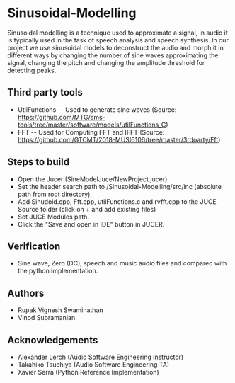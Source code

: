 # Sinusoidal-Modelling

Sinusoidal modelling is a technique used to approximate a signal, in audio it is typically used in the task of speech analysis and speech synthesis. In our project we use sinusoidal models to deconstruct the audio and morph it in different ways by changing the number of sine waves approximating the signal, changing the pitch and changing the amplitude threshold for detecting peaks.

## Third party tools
* UtilFunctions -- Used to generate sine waves (Source: https://github.com/MTG/sms-tools/tree/master/software/models/utilFunctions_C)
* FFT -- Used for Computing FFT and IFFT (Source: https://github.com/GTCMT/2018-MUSI6106/tree/master/3rdparty/Fft)

## Steps to build
* Open the Jucer (SineModelJuce/NewProject.jucer).
* Set the header search path to /Sinusoidal-Modelling/src/inc (absolute path from root directory).
* Add Sinudoid.cpp, Fft.cpp, utilFunctions.c and rvfft.cpp to the JUCE Source folder (click on + and add existing files)
* Set JUCE Modules path.
* Click the "Save and open in IDE" button in JUCER.

## Verification
* Sine wave, Zero (DC), speech and music audio files and compared with the python implementation.

## Authors
* Rupak Vignesh Swaminathan
* Vinod Subramanian

## Acknowledgements
* Alexander Lerch (Audio Software Engineering instructor)
* Takahiko Tsuchiya (Audio Software Engineering TA)
* Xavier Serra (Python Reference Implementation)
